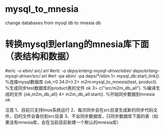 # mysql_to_mnesia
change databases from mysql db to mnesia db
# 转换mysql到erlang的mnesia库下面（表结构和数据）



#erlc -o ebin/ src/*.erl
#erlc -o deps/erlang-mysql-driver/ebin/  deps/erlang-mysql-driver/src/*.erl
#erl -pa ebin/ -pa deps/*/ebin
1> mysql_db:start_link().                             %连接mysql数据库
{ok,<0.34.0>}
2> m2m:mysql_to_mnesia(test, product).               %生成同步test数据库的product表的文件
ok
3> c("src/m2m_db_all").                             %编译生成的文件
{ok,m2m_db_all}
4> m2m_db_all:start().                             %开始同步数据到mnesia
ok

注意
1、目前只支持linux系统运行
2、每次同步会在src目录生成新的同步代码文件，旧的文件会备份到src目录
3、不会同步数据库，只同步数据库下面的表（如果没有mnesia库，会在当前目前新建一个默认的mnesia库）
